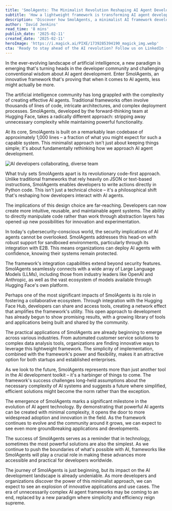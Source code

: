 ```yaml
---
title: 'SmolAgents: The Minimalist Revolution Reshaping AI Agent Development'
subtitle: 'How a lightweight framework is transforming AI agent development'
description: 'Discover how SmolAgents, a minimalist AI framework developed by Hugging Face, is transforming AI agent development with simplicity and power. Explore its innovative code-first approach and robust integration with Large Language Models for novel applications.'
author: 'David Jenkins'
read_time: '8 mins'
publish_date: '2025-02-11'
created_date: '2025-02-11'
heroImage: 'https://i.magick.ai/PIXE/1739285394190_magick_img.webp'
cta: 'Ready to stay ahead of the AI revolution? Follow us on LinkedIn for daily insights on groundbreaking developments like SmolAgents and be part of the conversation shaping the future of AI development!'
---
```


In the ever-evolving landscape of artificial intelligence, a new paradigm is emerging that's turning heads in the developer community and challenging conventional wisdom about AI agent development. Enter SmolAgents, an innovative framework that's proving that when it comes to AI agents, less might actually be more.

The artificial intelligence community has long grappled with the complexity of creating effective AI agents. Traditional frameworks often involve thousands of lines of code, intricate architectures, and complex deployment processes. SmolAgents, developed by the forward-thinking team at Hugging Face, takes a radically different approach: stripping away unnecessary complexity while maintaining powerful functionality.

At its core, SmolAgents is built on a remarkably lean codebase of approximately 1,000 lines – a fraction of what you might expect for such a capable system. This minimalist approach isn't just about keeping things simple; it's about fundamentally rethinking how we approach AI agent development.

![AI developers collaborating, diverse team](https://i.magick.ai/PIXE/1739285394194_magick_img.webp)

What truly sets SmolAgents apart is its revolutionary code-first approach. Unlike traditional frameworks that rely heavily on JSON or text-based instructions, SmolAgents enables developers to write actions directly in Python code. This isn't just a technical choice – it's a philosophical shift that's reshaping how developers interact with AI agents.

The implications of this design choice are far-reaching. Developers can now create more intuitive, reusable, and maintainable agent systems. The ability to directly manipulate code rather than work through abstraction layers has opened up new possibilities for innovation and experimentation.

In today's cybersecurity-conscious world, the security implications of AI agents cannot be overlooked. SmolAgents addresses this head-on with robust support for sandboxed environments, particularly through its integration with E2B. This means organizations can deploy AI agents with confidence, knowing their systems remain protected.

The framework's integration capabilities extend beyond security features. SmolAgents seamlessly connects with a wide array of Large Language Models (LLMs), including those from industry leaders like OpenAI and Anthropic, as well as the vast ecosystem of models available through Hugging Face's own platform.

Perhaps one of the most significant impacts of SmolAgents is its role in fostering a collaborative ecosystem. Through integration with the Hugging Face Hub, developers can share and access tools, creating a network effect that amplifies the framework's utility. This open approach to development has already begun to show promising results, with a growing library of tools and applications being built and shared by the community.

The practical applications of SmolAgents are already beginning to emerge across various industries. From automated customer service solutions to complex data analysis tools, organizations are finding innovative ways to leverage this lightweight framework. The simplicity of implementation, combined with the framework's power and flexibility, makes it an attractive option for both startups and established enterprises.

As we look to the future, SmolAgents represents more than just another tool in the AI development toolkit – it's a harbinger of things to come. The framework's success challenges long-held assumptions about the necessary complexity of AI systems and suggests a future where simplified, efficient solutions might become the norm rather than the exception.

The emergence of SmolAgents marks a significant milestone in the evolution of AI agent technology. By demonstrating that powerful AI agents can be created with minimal complexity, it opens the door to more widespread adoption and innovation in the field. As the framework continues to evolve and the community around it grows, we can expect to see even more groundbreaking applications and developments.

The success of SmolAgents serves as a reminder that in technology, sometimes the most powerful solutions are also the simplest. As we continue to push the boundaries of what's possible with AI, frameworks like SmolAgents will play a crucial role in making these advances more accessible and practical for developers worldwide.

The journey of SmolAgents is just beginning, but its impact on the AI development landscape is already undeniable. As more developers and organizations discover the power of this minimalist approach, we can expect to see an explosion of innovative applications and use cases. The era of unnecessarily complex AI agent frameworks may be coming to an end, replaced by a new paradigm where simplicity and efficiency reign supreme.